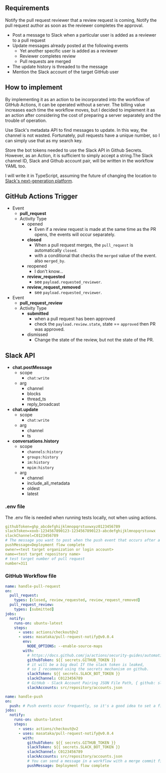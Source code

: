 ## Requirements

Notify the pull request reviewer that a review request is coming,
Notify the pull request author as soon as the reviewer completes the approval.

- Post a message to Slack when a particular user is added as a reviewer to a pull request
- Update messages already posted at the following events
    - Yet another specific user is added as a reviewer
    - Reviewer completes review
    - Pull requests are merged
- The update history is threaded to the message
- Mention the Slack account of the target GitHub user

## How to implement

By implementing it as an action to be incorporated into the workflow of GitHub Actions,
it can be operated without a server. The billing value increases each time the workflow moves,
but I decided to implement it as an action after considering the cost of preparing a server separately
and the trouble of operation.

Use Slack's metadata API to find messages to update. In this way, the channel is not wasted.
Fortunately, pull requests have a unique number, so I can simply use that as my search key.

Store the bot tokens needed to use the Slack API in Github Secrets. However, as an Action,
it is sufficient to simply accept a string.The Slack channel ID, Slack and Github account pair,
will be written in the workflow YAML too.

I will write it in TypeScript, assuming the future of changing the location to
[Slack's next-generation platform](https://api.slack.com/future).

## GitHub Actions Trigger

- Event
    - **pull_request**
    - Activity Type
        - opened
            - Even if a review request is made at the same time as the PR opens, the events will occur separately.
        - **closed**
            - When a pull request merges, the `pull_request` is automatically `closed`.
            - with a conditional that checks the `merged` value of the event. also `merged_by`.
        - reopened
            - I don't know...
        - **review_requested**
            - see `payload.requested_reviewer`.
        - **review_request_removed**
            - see `payload.requested_reviewer`.
- Event
    - **pull_request_review**
    - Activity Type
        - **submitted**
            - when a pull request has been approved
            - check the `payload.review.state`, state == `approved` then PR was approved.
        - dismissed
            - Change the state of the review, but not the state of the PR.

## Slack API

- **chat.postMessage**
    - scope
        - `chat:write`
    - arg
        - channel
        - blocks
        - thread_ts
        - reply_broadcast
- **chat.update**
    - scope
        - `chat:write`
    - arg
        - channel
        - ts
- **conversations.history**
    - scope
        - `channels:history`
        - `groups:history`
        - `im:history`
        - `mpim:history`
    - arg
        - channel
        - include_all_metadata
        - oldest
        - latest

### .env file

The .env file is needed when running tests locally, not when using actions.

```yml
githubToken=ghp_abcdefghijklmnopqrstuvwxyz0123456789
slackToken=xoxb-1234567890123-1234567890123-abcdefghijklmnopqrstuvwx
slackChannel=C0123456789
# The message you want to post when the push event that occurs after a merge commit is complete.
pushMessage=Deployment flow complete
owner=<test target organization or login account>
name=<test target repository name>
# test target number of pull request
number=311
```

### GitHub Workflow file

```yml
name: handle-pull-request
on:
  pull_request:
    types: [closed, review_requested, review_request_removed]
  pull_request_review:
    types: [submitted]
jobs:
  notify:
    runs-on: ubuntu-latest
    steps:
      - uses: actions/checkout@v2
      - uses: masataka/pull-request-notify@v0.0.4
        env:
          NODE_OPTIONS: --enable-source-maps
        with:
          # https://docs.github.com/ja/actions/security-guides/automatic-token-authentication
          githubToken: ${{ secrets.GITHUB_TOKEN }}
          # it will be a big deal If the slack token is leaked,
          # so I recommend using the secrets mechanism on github.
          slackToken: ${{ secrets.SLACK_BOT_TOKEN }}
          slackChannel: C0123456789
          # GitHub - Slack Account Pairing JSON File Path, { github: slack, github: slack ... } style
          slackAccounts: src/repository/accounts.json
```

```yml
name: handle-push
on:
  push: # Push events occur frequently, so it's a good idea to set a filter.
jobs:
  notify:
    runs-on: ubuntu-latest
    steps:
      - uses: actions/checkout@v2
      - uses: masataka/pull-request-notify@v0.0.4
        with:
          githubToken: ${{ secrets.GITHUB_TOKEN }}
          slackToken: ${{ secrets.SLACK_BOT_TOKEN }}
          slackChannel: C0123456789
          slackAccounts: src/repository/accounts.json
          # You can send a message in a workflow with a merge commit fired by a pull request merge operation.
          pushMessage: Deployment flow complete
```